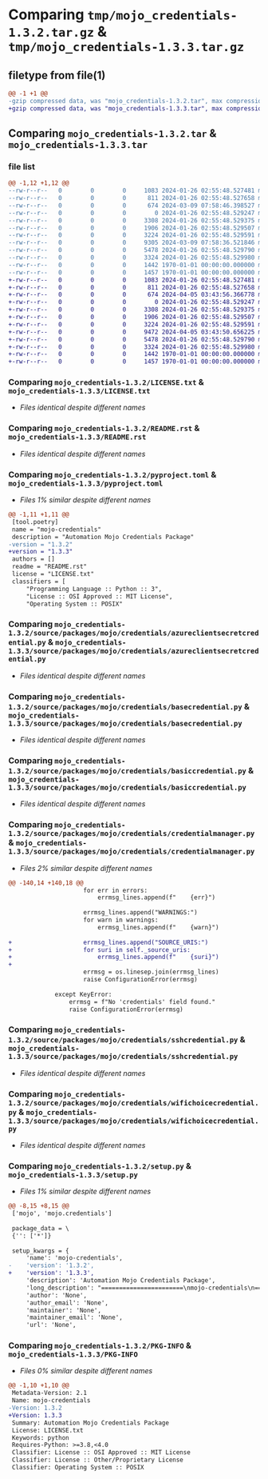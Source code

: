 # Comparing `tmp/mojo_credentials-1.3.2.tar.gz` & `tmp/mojo_credentials-1.3.3.tar.gz`

## filetype from file(1)

```diff
@@ -1 +1 @@
-gzip compressed data, was "mojo_credentials-1.3.2.tar", max compression
+gzip compressed data, was "mojo_credentials-1.3.3.tar", max compression
```

## Comparing `mojo_credentials-1.3.2.tar` & `mojo_credentials-1.3.3.tar`

### file list

```diff
@@ -1,12 +1,12 @@
--rw-r--r--   0        0        0     1083 2024-01-26 02:55:48.527481 mojo_credentials-1.3.2/LICENSE.txt
--rw-r--r--   0        0        0      811 2024-01-26 02:55:48.527658 mojo_credentials-1.3.2/README.rst
--rw-r--r--   0        0        0      674 2024-03-09 07:58:46.398527 mojo_credentials-1.3.2/pyproject.toml
--rw-r--r--   0        0        0        0 2024-01-26 02:55:48.529247 mojo_credentials-1.3.2/source/packages/mojo/credentials/__init__.py
--rw-r--r--   0        0        0     3308 2024-01-26 02:55:48.529375 mojo_credentials-1.3.2/source/packages/mojo/credentials/azureclientsecretcredential.py
--rw-r--r--   0        0        0     1906 2024-01-26 02:55:48.529507 mojo_credentials-1.3.2/source/packages/mojo/credentials/basecredential.py
--rw-r--r--   0        0        0     3224 2024-01-26 02:55:48.529591 mojo_credentials-1.3.2/source/packages/mojo/credentials/basiccredential.py
--rw-r--r--   0        0        0     9305 2024-03-09 07:58:36.521846 mojo_credentials-1.3.2/source/packages/mojo/credentials/credentialmanager.py
--rw-r--r--   0        0        0     5478 2024-01-26 02:55:48.529790 mojo_credentials-1.3.2/source/packages/mojo/credentials/sshcredential.py
--rw-r--r--   0        0        0     3324 2024-01-26 02:55:48.529980 mojo_credentials-1.3.2/source/packages/mojo/credentials/wifichoicecredential.py
--rw-r--r--   0        0        0     1442 1970-01-01 00:00:00.000000 mojo_credentials-1.3.2/setup.py
--rw-r--r--   0        0        0     1457 1970-01-01 00:00:00.000000 mojo_credentials-1.3.2/PKG-INFO
+-rw-r--r--   0        0        0     1083 2024-01-26 02:55:48.527481 mojo_credentials-1.3.3/LICENSE.txt
+-rw-r--r--   0        0        0      811 2024-01-26 02:55:48.527658 mojo_credentials-1.3.3/README.rst
+-rw-r--r--   0        0        0      674 2024-04-05 03:43:56.366778 mojo_credentials-1.3.3/pyproject.toml
+-rw-r--r--   0        0        0        0 2024-01-26 02:55:48.529247 mojo_credentials-1.3.3/source/packages/mojo/credentials/__init__.py
+-rw-r--r--   0        0        0     3308 2024-01-26 02:55:48.529375 mojo_credentials-1.3.3/source/packages/mojo/credentials/azureclientsecretcredential.py
+-rw-r--r--   0        0        0     1906 2024-01-26 02:55:48.529507 mojo_credentials-1.3.3/source/packages/mojo/credentials/basecredential.py
+-rw-r--r--   0        0        0     3224 2024-01-26 02:55:48.529591 mojo_credentials-1.3.3/source/packages/mojo/credentials/basiccredential.py
+-rw-r--r--   0        0        0     9472 2024-04-05 03:43:50.656225 mojo_credentials-1.3.3/source/packages/mojo/credentials/credentialmanager.py
+-rw-r--r--   0        0        0     5478 2024-01-26 02:55:48.529790 mojo_credentials-1.3.3/source/packages/mojo/credentials/sshcredential.py
+-rw-r--r--   0        0        0     3324 2024-01-26 02:55:48.529980 mojo_credentials-1.3.3/source/packages/mojo/credentials/wifichoicecredential.py
+-rw-r--r--   0        0        0     1442 1970-01-01 00:00:00.000000 mojo_credentials-1.3.3/setup.py
+-rw-r--r--   0        0        0     1457 1970-01-01 00:00:00.000000 mojo_credentials-1.3.3/PKG-INFO
```

### Comparing `mojo_credentials-1.3.2/LICENSE.txt` & `mojo_credentials-1.3.3/LICENSE.txt`

 * *Files identical despite different names*

### Comparing `mojo_credentials-1.3.2/README.rst` & `mojo_credentials-1.3.3/README.rst`

 * *Files identical despite different names*

### Comparing `mojo_credentials-1.3.2/pyproject.toml` & `mojo_credentials-1.3.3/pyproject.toml`

 * *Files 1% similar despite different names*

```diff
@@ -1,11 +1,11 @@
 [tool.poetry]
 name = "mojo-credentials"
 description = "Automation Mojo Credentials Package"
-version = "1.3.2"
+version = "1.3.3"
 authors = []
 readme = "README.rst"
 license = "LICENSE.txt"
 classifiers = [
     "Programming Language :: Python :: 3",
     "License :: OSI Approved :: MIT License",
     "Operating System :: POSIX"
```

### Comparing `mojo_credentials-1.3.2/source/packages/mojo/credentials/azureclientsecretcredential.py` & `mojo_credentials-1.3.3/source/packages/mojo/credentials/azureclientsecretcredential.py`

 * *Files identical despite different names*

### Comparing `mojo_credentials-1.3.2/source/packages/mojo/credentials/basecredential.py` & `mojo_credentials-1.3.3/source/packages/mojo/credentials/basecredential.py`

 * *Files identical despite different names*

### Comparing `mojo_credentials-1.3.2/source/packages/mojo/credentials/basiccredential.py` & `mojo_credentials-1.3.3/source/packages/mojo/credentials/basiccredential.py`

 * *Files identical despite different names*

### Comparing `mojo_credentials-1.3.2/source/packages/mojo/credentials/credentialmanager.py` & `mojo_credentials-1.3.3/source/packages/mojo/credentials/credentialmanager.py`

 * *Files 2% similar despite different names*

```diff
@@ -140,14 +140,18 @@
                     for err in errors:
                         errmsg_lines.append(f"    {err}")
 
                     errmsg_lines.append("WARNINGS:")
                     for warn in warnings:
                         errmsg_lines.append(f"    {warn}")
 
+                    errmsg_lines.append("SOURCE_URIS:")
+                    for suri in self._source_uris:
+                        errmsg_lines.append(f"    {suri}")
+
                     errmsg = os.linesep.join(errmsg_lines)
                     raise ConfigurationError(errmsg)
 
             except KeyError:
                 errmsg = f"No 'credentials' field found."
                 raise ConfigurationError(errmsg)
```

### Comparing `mojo_credentials-1.3.2/source/packages/mojo/credentials/sshcredential.py` & `mojo_credentials-1.3.3/source/packages/mojo/credentials/sshcredential.py`

 * *Files identical despite different names*

### Comparing `mojo_credentials-1.3.2/source/packages/mojo/credentials/wifichoicecredential.py` & `mojo_credentials-1.3.3/source/packages/mojo/credentials/wifichoicecredential.py`

 * *Files identical despite different names*

### Comparing `mojo_credentials-1.3.2/setup.py` & `mojo_credentials-1.3.3/setup.py`

 * *Files 1% similar despite different names*

```diff
@@ -8,15 +8,15 @@
 ['mojo', 'mojo.credentials']
 
 package_data = \
 {'': ['*']}
 
 setup_kwargs = {
     'name': 'mojo-credentials',
-    'version': '1.3.2',
+    'version': '1.3.3',
     'description': 'Automation Mojo Credentials Package',
     'long_description': "=======================\nmojo-credentials\n=======================\nThis is a package used for managing different types of credentials.\n\n=================\nCode Organization\n=================\n* .vscode - Common tasks\n* development - This is where the runtime environment scripts are located\n* repository-setup - Scripts for homing your repository and to your checkout and machine setup\n* userguide - Where you put your user guide\n* source/packages - Put your root folder here 'source/packages/(root-module-folder)'\n* source/sphinx - This is the Sphinx documentation folder\n* workspaces - This is where you add VSCode workspaces templates and where workspaces show up when homed.\n\n==========\nReferences\n==========\n\n- `User Guide <userguide/userguide.rst>`\n- `Coding Standards <userguide/10-00-coding-standards.rst>`\n",
     'author': 'None',
     'author_email': 'None',
     'maintainer': 'None',
     'maintainer_email': 'None',
     'url': 'None',
```

### Comparing `mojo_credentials-1.3.2/PKG-INFO` & `mojo_credentials-1.3.3/PKG-INFO`

 * *Files 0% similar despite different names*

```diff
@@ -1,10 +1,10 @@
 Metadata-Version: 2.1
 Name: mojo-credentials
-Version: 1.3.2
+Version: 1.3.3
 Summary: Automation Mojo Credentials Package
 License: LICENSE.txt
 Keywords: python
 Requires-Python: >=3.8,<4.0
 Classifier: License :: OSI Approved :: MIT License
 Classifier: License :: Other/Proprietary License
 Classifier: Operating System :: POSIX
```

